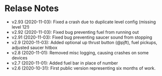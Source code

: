 Relase Notes
============
  - v2.93 (2020-11-03): Fixed a crash due to duplicate level config (missing level 12!)
  - v2.92 (2020-11-03): Fixed bug preventing fuel from running out
  - v2.91 (2020-11-03): Fixed bug preventing saucer sound from stopping	
  - v2.9  (2020-11-03): Added optional up thrust button (@pjft), fuel pickups, adjusted saucer hitbox
  - v2.8  (2020-11-01): Removed misc logging, causing crashes on some devices
  - v2.7  (2020-11-01): Added fuel bar in place of number
  - v2.6  (2020-10-31): First public version representing six months of work.